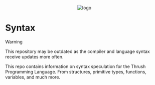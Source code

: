 <p align="center">
  <img src= "https://github.com/thrushlang/thrushc/blob/master/assets/thrushlang-v1.5.png" alt= "logo" style= "width: 2hv; height: 2hv;"> </img>
</p>

# Syntax

> [!WARNING]  
> This repository may be outdated as the compiler and language syntax receive updates more often.

This repo contains information on syntax speculation for the Thrush Programming Language. From structures, primitive types, functions, variables, and much more.
